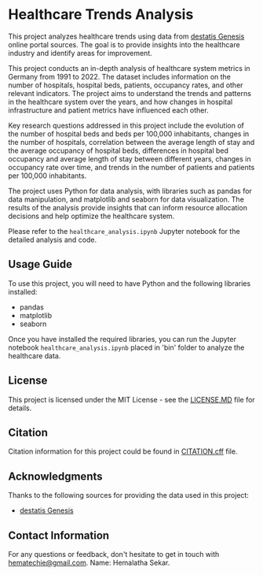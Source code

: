 # Healthcare Trends Analysis

This project analyzes healthcare trends using data from [destatis Genesis](https://www-genesis.destatis.de/genesis/online/data?operation=sprachwechsel&language=en) online portal sources. The goal is to provide insights into the healthcare industry and identify areas for improvement.

This project conducts an in-depth analysis of healthcare system metrics in Germany from 1991 to 2022. The dataset includes information on the number of hospitals, hospital beds, patients, occupancy rates, and other relevant indicators. The project aims to understand the trends and patterns in the healthcare system over the years, and how changes in hospital infrastructure and patient metrics have influenced each other.

Key research questions addressed in this project include the evolution of the number of hospital beds and beds per 100,000 inhabitants, changes in the number of hospitals, correlation between the average length of stay and the average occupancy of hospital beds, differences in hospital bed occupancy and average length of stay between different years, changes in occupancy rate over time, and trends in the number of patients and patients per 100,000 inhabitants.

The project uses Python for data analysis, with libraries such as pandas for data manipulation, and matplotlib and seaborn for data visualization. The results of the analysis provide insights that can inform resource allocation decisions and help optimize the healthcare system.

Please refer to the `healthcare_analysis.ipynb` Jupyter notebook for the detailed analysis and code.

## Usage Guide

To use this project, you will need to have Python and the following libraries installed:

* pandas
* matplotlib
* seaborn

Once you have installed the required libraries, you can run the Jupyter notebook `healthcare_analysis.ipynb` placed in 'bin' folder to analyze the healthcare data.


## License

This project is licensed under the MIT License - see the [LICENSE.MD](./LICENSE.MD) file for details.

## Citation

Citation information for this project could be found in [CITATION.cff](./CITATION.cff) file.

## Acknowledgments

Thanks to the following sources for providing the data used in this project:

* [destatis Genesis](https://www-genesis.destatis.de/genesis/online/data?operation=sprachwechsel&language=en)

## Contact Information

For any questions or feedback, don't hesitate to get in touch with hematechie@gmail.com.
Name: Hemalatha Sekar.
